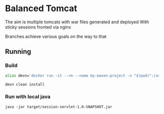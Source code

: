 # Balanced Tomcat

The aim is multiple tomcats with war files generated and deployed
With sticky sessions fronted via nginx

Branches achieve various goals on the way to that

## Running


### Build

```bash
alias dmvn='docker run -it --rm --name my-maven-project -v "$(pwd)":/usr/src/mymaven -v maven-repo:/root/.m2 -w /usr/src/mymaven maven:3.8.2-jdk-11 mvn'

dmvn clean install

```

### Run with local java

```
java -jar target/session-servlet-1.0-SNAPSHOT.jar
```

